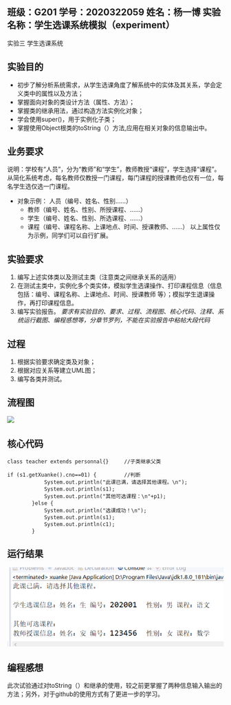 ## 班级：G201  学号：2020322059  姓名：杨一博  实验名称：学生选课系统模拟（experiment）
实验三 学生选课系统
## 实验目的
+ 初步了解分析系统需求，从学生选课角度了解系统中的实体及其关系，学会定义类中的属性以及方法；
+ 掌握面向对象的类设计方法（属性、方法）；
+ 掌握类的继承用法，通过构造方法实例化对象；
+ 学会使用super()，用于实例化子类；
+ 掌握使用Object根类的toString（）方法,应用在相关对象的信息输出中。
## 业务要求
说明：学校有“人员”，分为“教师”和“学生”，教师教授“课程”，学生选择“课程”。从简化系统考虑，每名教师仅教授一门课程，每门课程的授课教师也仅有一位，每名学生选仅选一门课程。
+ 对象示例：	人员（编号、姓名、性别……）
  - 教师（编号、姓名、性别、所授课程、……）
  - 学生（编号、姓名、性别、所选课程、……）
  - 课程（编号、课程名称、上课地点、时间、授课教师、……）
以上属性仅为示例，同学们可以自行扩展。
## 实验要求
1. 编写上述实体类以及测试主类（注意类之间继承关系的适用）
2. 在测试主类中，实例化多个类实体，模拟学生选课操作、打印课程信息（信息包括：编号、课程名称、上课地点、时间、授课教师 等）；模拟学生退课操作，再打印课程信息。
3. 编写实验报告。
*要求有实验目的、要求、过程、流程图、核心代码、注释、系统运行截图、编程感想等，分章节罗列，不能在实验报告中粘帖大段代码*
## 过程
1. 根据实验要求确定类及对象；
2. 根据对应关系等建立UML图；
3. 编写各类并测试。
## 流程图
![](https://github.com/yang-059/experiment/blob/main/elective%20UML图.PNG)
## 核心代码
```
class teacher extends personnal{}     //子类继承父类
```

```
if (s1.getXuanke().cno==01) {         //判断
			System.out.println("此课已满，请选择其他课程。\n");
			System.out.println(s1);
		    System.out.println("其他可选课程：\n"+p1);		
		}else {
			System.out.println("选课成功！\n");
			System.out.println(s1);
			System.out.println(c1);
		}
```
## 运行结果
![](https://github.com/yang-059/experiment/blob/main/elective运行结果.PNG)
## 编程感想
此次试验通过对toString（）和继承的使用，较之前更掌握了两种信息输入输出的方法；另外，对于github的使用方式有了更进一步的学习。
